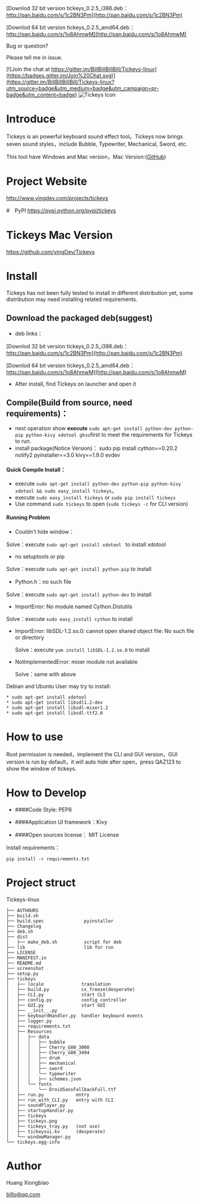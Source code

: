 [Downlod 32 bit version tickeys_0.2.5_i386.deb：http://pan.baidu.com/s/1c2BN3Pm](http://pan.baidu.com/s/1c2BN3Pm)

[Downlod 64 bit version tickeys_0.2.5_amd64.deb：http://pan.baidu.com/s/1o8AhmwM](http://pan.baidu.com/s/1o8AhmwM)

Bug or question?

Please tell me in issue.

[![Join the chat at https://gitter.im/BillBillBillBill/Tickeys-linux](https://badges.gitter.im/Join%20Chat.svg)](https://gitter.im/BillBillBillBill/Tickeys-linux?utm_source=badge&utm_medium=badge&utm_campaign=pr-badge&utm_content=badge)
![Tickeys Icon](http://img.blog.csdn.net/20150802103616846)

# Introduce
Tickeys is an powerful keyboard sound effect tool。Tickeys now brings seven sound styles，include Bubble, Typewriter, Mechanical, Sword, etc.

This tool have Windows and Mac version，Mac Version:([GitHub](https://github.com/yingDev/Tickeys))

# Project Website
http://www.yingdev.com/projects/tickeys

#　PyPI
https://pypi.python.org/pypi/tickeys

# Tickeys Mac Version
https://github.com/yingDev/Tickeys

# Install
Tickeys has not been fully tested to install in different distribution yet, some distribution may need installing related requirements.

## Download the packaged deb(suggest)

* deb links：

[Downlod 32 bit version tickeys_0.2.5_i386.deb：http://pan.baidu.com/s/1c2BN3Pm](http://pan.baidu.com/s/1c2BN3Pm)

[Downlod 64 bit version tickeys_0.2.5_amd64.deb：http://pan.baidu.com/s/1o8AhmwM](http://pan.baidu.com/s/1o8AhmwM)

* After install, find Tickeys on launcher and open it

## Compile(Build from source, need requirements)：

* next operation show **execute** `sudo apt-get install python-dev python-pip python-kivy xdotool gksu`first to meet the requirements for Tickeys to run.
* install package(Notice Version)： sudo pip install cython==0.20.2 notify2 pyinstaller==3.0 kivy==1.9.0 evdev

#### Quick Compile Install：

* execute `sudo apt-get install python-dev python-pip python-kivy xdotool && sudo easy_install tickeys`。
* execute `sudo easy_install tickeys` or `sudo pip install tickeys`
* Use command `sudo tickeys` to open (`sudo tickeys -c` for CLI version)


#### Running Problem

* Couldn't hide window：

Solve：execute `sudo apt-get install xdotool ` to install xdotool

* no setuptools or pip

Solve：execute `sudo apt-get install python-pip` to install

* Python.h：no such file

Solve：execute `sudo apt-get install python-dev` to install

* ImportError: No module named Cython.Distutils

Solve：execute `sudo easy_install cython` to install

* ImportError: libSDL-1.2.so.0: cannot open shared object file: No such file or directory

    Solve：execute `yum install libSDL-1.2.so.0` to install

* NotImplementedError: mixer module not available

    Solve：same with above

Debian and Ubuntu User may try to install:

    * sudo apt-get install xdotool
    * sudo apt-get install libsdl1.2-dev
    * sudo apt-get install libsdl-mixer1.2
    * sudo apt-get install libsdl-ttf2.0

# How to use
Root permission is needed，implement the CLI and GUI version，GUI version is run by default，it will auto hide after open，press QAZ123 to show the window of tickeys.


# How to Develop
* ####Code Style: PEP8

* ####Application UI framework：Kivy

* ####Open sources license： MIT License

Install requirements：

    pip install -r requirements.txt

# Project struct
Tickeys-linux
```
├── AUTHOURS
├── build.sh
├── build.spec               pyinstaller
├── Changelog
├── deb.sh
├── dist
│   ├── make_deb.sh          script for deb
├── lib                      lib for run
├── LICENSE
├── MANIFEST.in
├── README.md
├── screenshot
├── setup.py
├── tickeys
│   ├── locale              translation
│   ├── build.py            cx_freeze(desperate)
│   ├── CLI.py              start CLI
│   ├── config.py           config controller
│   ├── GUI.py              start GUI
│   ├── __init__.py
│   ├── keyboardHandler.py  handler keyboard events
│   ├── logger.py
│   ├── requirements.txt
│   ├── Resources
│   │   ├── data
│   │   │   ├── bubble
│   │   │   ├── Cherry_G80_3000
│   │   │   ├── Cherry_G80_3494
│   │   │   ├── drum
│   │   │   ├── mechanical
│   │   │   ├── sword
│   │   │   └── typewriter
│   │   │   ├── schemes.json
│   │   └── fonts
│   │       └── DroidSansFallbackFull.ttf
│   ├── run.py            entry
│   ├── run_with_CLI.py   entry with CLI
│   ├── soundPlayer.py
│   ├── startupHandler.py
│   ├── tickeys
│   ├── tickeys.png
│   ├── tickeys_tray.py   (not use)
│   ├── tickeysui.kv      (desperate)
│   └── windowManager.py
└── tickeys.egg-info
```

# Author
Huang Xiongbiao

billo@qq.com
